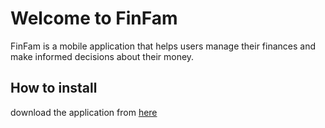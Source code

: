 # Welcome to FinFam

FinFam is a mobile application that helps users manage their finances and make informed decisions about their money.

## How to install

download the application from [here](https://drive.google.com/file/d/1BvQi415C0w-ylhv9B6FLeACQxpPQUEGU/view?usp=drive_link)
